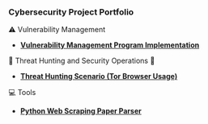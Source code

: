 ### Cybersecurity Project Portfolio


⚠️ Vulnerability Management
- **[Vulnerability Management Program Implementation](https://github.com/alexshanoian/vulnerability-management-program)**
<!-- - **[Programmatic Vulnerability Remediations (PowerShell and BASH)](https://github.com/alexshanoian/programmatic-vulnerability-remediations)**
-->

🏹 Threat Hunting and Security Operations 🎯
- **[Threat Hunting Scenario (Tor Browser Usage)](https://github.com/alexshanoian/threat-hunting-scenario-tor)**

💻 Tools
- **[Python Web Scraping Paper Parser](https://github.com/alexshanoian/PaperScraper)**
 
<!--
🤝 Connect With Me 

[<img align="left" alt="___________ | LinkedIn" width="22px" src="https://cdn.jsdelivr.net/npm/simple-icons@v3/icons/linkedin.svg" />][linkedin]
[<img align="left" alt="___________ | Instagram" width="22px" src="https://cdn.jsdelivr.net/npm/simple-icons@3.13.0/icons/gmail.svg" />][email]

[linkedin]: https://www.linkedin.com/in/ashanoian/
[email]: mailto:alexshanoian@gmail.com
-->
